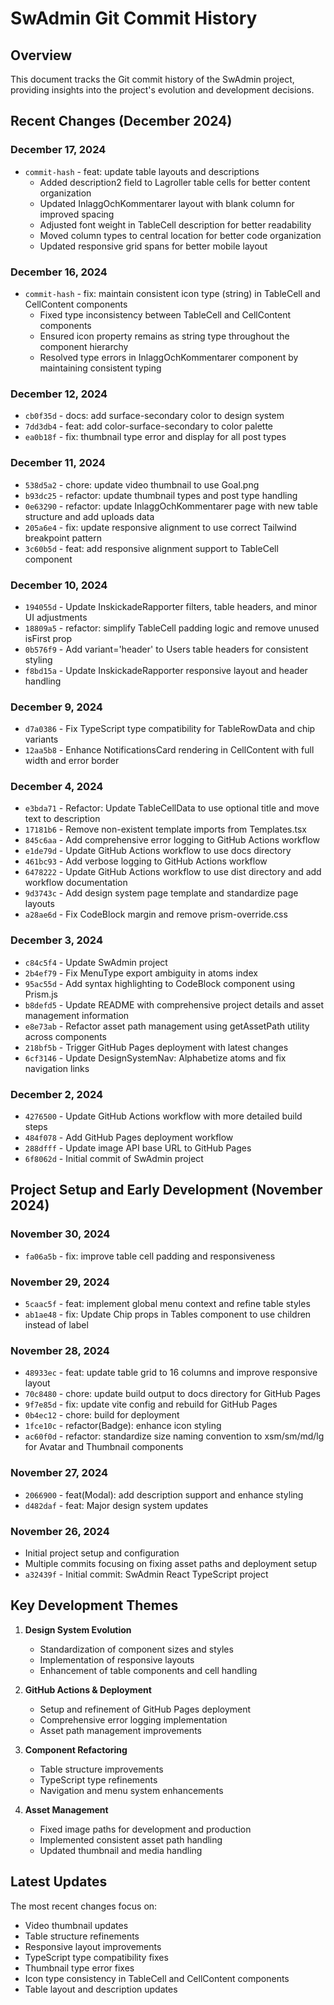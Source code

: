 # SwAdmin Git Commit History

## Overview
This document tracks the Git commit history of the SwAdmin project, providing insights into the project's evolution and development decisions.

## Recent Changes (December 2024)

### December 17, 2024
- `commit-hash` - feat: update table layouts and descriptions
  - Added description2 field to Lagroller table cells for better content organization
  - Updated InlaggOchKommentarer layout with blank column for improved spacing
  - Adjusted font weight in TableCell description for better readability
  - Moved column types to central location for better code organization
  - Updated responsive grid spans for better mobile layout

### December 16, 2024
- `commit-hash` - fix: maintain consistent icon type (string) in TableCell and CellContent components
  - Fixed type inconsistency between TableCell and CellContent components
  - Ensured icon property remains as string type throughout the component hierarchy
  - Resolved type errors in InlaggOchKommentarer component by maintaining consistent typing

### December 12, 2024
- `cb0f35d` - docs: add surface-secondary color to design system
- `7dd3db4` - feat: add color-surface-secondary to color palette
- `ea0b18f` - fix: thumbnail type error and display for all post types

### December 11, 2024
- `538d5a2` - chore: update video thumbnail to use Goal.png
- `b93dc25` - refactor: update thumbnail types and post type handling
- `0e63290` - refactor: update InlaggOchKommentarer page with new table structure and add uploads data
- `205a6e4` - fix: update responsive alignment to use correct Tailwind breakpoint pattern
- `3c60b5d` - feat: add responsive alignment support to TableCell component

### December 10, 2024
- `194055d` - Update InskickadeRapporter filters, table headers, and minor UI adjustments
- `18809a5` - refactor: simplify TableCell padding logic and remove unused isFirst prop
- `0b576f9` - Add variant='header' to Users table headers for consistent styling
- `f8bd15a` - Update InskickadeRapporter responsive layout and header handling

### December 9, 2024
- `d7a0386` - Fix TypeScript type compatibility for TableRowData and chip variants
- `12aa5b8` - Enhance NotificationsCard rendering in CellContent with full width and error border

### December 4, 2024
- `e3bda71` - Refactor: Update TableCellData to use optional title and move text to description
- `17181b6` - Remove non-existent template imports from Templates.tsx
- `845c6aa` - Add comprehensive error logging to GitHub Actions workflow
- `e1de79d` - Update GitHub Actions workflow to use docs directory
- `461bc93` - Add verbose logging to GitHub Actions workflow
- `6478222` - Update GitHub Actions workflow to use dist directory and add workflow documentation
- `9d3743c` - Add design system page template and standardize page layouts
- `a28ae6d` - Fix CodeBlock margin and remove prism-override.css

### December 3, 2024
- `c84c5f4` - Update SwAdmin project
- `2b4ef79` - Fix MenuType export ambiguity in atoms index
- `95ac55d` - Add syntax highlighting to CodeBlock component using Prism.js
- `b8defd5` - Update README with comprehensive project details and asset management information
- `e8e73ab` - Refactor asset path management using getAssetPath utility across components
- `218bf5b` - Trigger GitHub Pages deployment with latest changes
- `6cf3146` - Update DesignSystemNav: Alphabetize atoms and fix navigation links

### December 2, 2024
- `4276500` - Update GitHub Actions workflow with more detailed build steps
- `484f078` - Add GitHub Pages deployment workflow
- `288dfff` - Update image API base URL to GitHub Pages
- `6f8062d` - Initial commit of SwAdmin project

## Project Setup and Early Development (November 2024)

### November 30, 2024
- `fa06a5b` - fix: improve table cell padding and responsiveness

### November 29, 2024
- `5caac5f` - feat: implement global menu context and refine table styles
- `ab1ae48` - fix: Update Chip props in Tables component to use children instead of label

### November 28, 2024
- `48933ec` - feat: update table grid to 16 columns and improve responsive layout
- `70c8480` - chore: update build output to docs directory for GitHub Pages
- `9f7e85d` - fix: update vite config and rebuild for GitHub Pages
- `0b4ec12` - chore: build for deployment
- `1fce10c` - refactor(Badge): enhance icon styling
- `ac60f0d` - refactor: standardize size naming convention to xsm/sm/md/lg for Avatar and Thumbnail components

### November 27, 2024
- `2066900` - feat(Modal): add description support and enhance styling
- `d482daf` - feat: Major design system updates

### November 26, 2024
- Initial project setup and configuration
- Multiple commits focusing on fixing asset paths and deployment setup
- `a32439f` - Initial commit: SwAdmin React TypeScript project

## Key Development Themes
1. **Design System Evolution**
   - Standardization of component sizes and styles
   - Implementation of responsive layouts
   - Enhancement of table components and cell handling

2. **GitHub Actions & Deployment**
   - Setup and refinement of GitHub Pages deployment
   - Comprehensive error logging implementation
   - Asset path management improvements

3. **Component Refactoring**
   - Table structure improvements
   - TypeScript type refinements
   - Navigation and menu system enhancements

4. **Asset Management**
   - Fixed image paths for development and production
   - Implemented consistent asset path handling
   - Updated thumbnail and media handling

## Latest Updates
The most recent changes focus on:
- Video thumbnail updates
- Table structure refinements
- Responsive layout improvements
- TypeScript type compatibility fixes
- Thumbnail type error fixes
- Icon type consistency in TableCell and CellContent components
- Table layout and description updates
